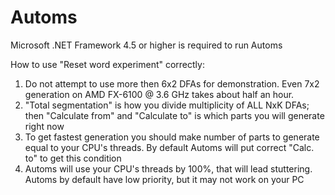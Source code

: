 # Automs

Microsoft .NET Framework 4.5 or higher is required to run Automs

How to use "Reset word experiment" correctly:

1. Do not attempt to use more then 6x2 DFAs for demonstration. Even 7x2 generation on AMD FX-6100 @ 3.6 GHz takes about half an hour. 
2. "Total segmentation" is how you divide multiplicity of ALL NxK DFAs; then "Calculate from" and "Calculate to" is which parts you will generate right now
3. To get fastest generation you should make number of parts to generate equal to your CPU's threads. By default Automs will put correct "Calc. to" to get this condition
4. Automs will use your CPU's threads by 100%, that will lead stuttering. Automs by default have low priority, but it may not work on your PC
